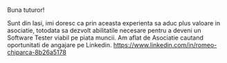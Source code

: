 Buna tuturor!

Sunt din Iasi, imi doresc ca prin aceasta experienta sa aduc plus valoare in asociatie,
totodata sa dezvolt abilitatile necesare pentru a deveni un Software Tester viabil pe piata muncii.
Am aflat de Asociatie cautand oportunitati de angajare pe Linkedin.
https://www.linkedin.com/in/romeo-chiparca-8b26a5178
